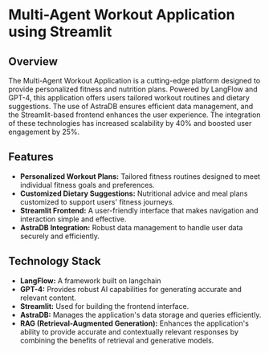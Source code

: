 # Multi-Agent Workout Application using Streamlit

## Overview
The Multi-Agent Workout Application is a cutting-edge platform designed to provide personalized fitness and nutrition plans. Powered by LangFlow and GPT-4, this application offers users tailored workout routines and dietary suggestions. The use of AstraDB ensures efficient data management, and the Streamlit-based frontend enhances the user experience. The integration of these technologies has increased scalability by 40% and boosted user engagement by 25%.

## Features
- **Personalized Workout Plans:** Tailored fitness routines designed to meet individual fitness goals and preferences.
- **Customized Dietary Suggestions:** Nutritional advice and meal plans customized to support users' fitness journeys.
- **Streamlit Frontend:** A user-friendly interface that makes navigation and interaction simple and effective.
- **AstraDB Integration:** Robust data management to handle user data securely and efficiently.

## Technology Stack
- **LangFlow:** A framework built on langchain 
- **GPT-4:** Provides robust AI capabilities for generating accurate and relevant content.
- **Streamlit:** Used for building the frontend interface.
- **AstraDB:** Manages the application's data storage and queries efficiently.
- **RAG (Retrieval-Augmented Generation):** Enhances the application's ability to provide accurate and contextually relevant responses by combining the benefits of retrieval and generative models.
